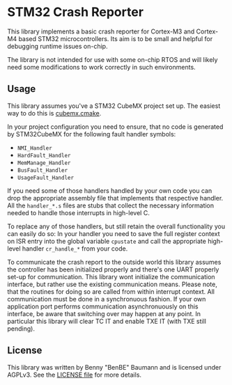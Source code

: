 # STM32 Crash Reporter

This library implements a basic crash reporter for Cortex-M3 and Cortex-M4 based STM32 microcontrollers.
Its aim is to be small and helpful for debugging runtime issues on-chip.

The library is not intended for use with some on-chip RTOS and will likely need some modifications
to work correctly in such environments.

## Usage

This library assumes you've a STM32 CubeMX project set up.
The easiest way to do this is [cubemx.cmake](https://github.com/patrislav1/cubemx.cmake).

In your project configuration you need to ensure, that no code is generated by STM32CubeMX
for the following fault handler symbols:

* `NMI_Handler`
* `HardFault_Handler`
* `MemManage_Handler`
* `BusFault_Handler`
* `UsageFault_Handler`

If you need some of those handlers handled by your own code you can drop the appropriate assembly file
that implements that respective handler. All the `handler_*.s` files are stubs that collect the necessary
information needed to handle those interrupts in high-level C.

To replace any of those handlers, but still retain the overall functionality you can easily do so:
In your handler you need to save the full register context on ISR entry into the global variable `cpustate` and
call the appropriate high-level handler `cr_handle_*` from your code.

To communicate the crash report to the outside world this library assumes the controller has been
initialized properly and there's one UART properly set-up for communication. This library wont
initialize the communication interface, but rather use the existing communication means. Please note,
that the routines for doing so are called from within interrupt context. All communication must be
done in a synchronuous fashion. If your own application port performs communication asynchronuously
on this interface, be aware that switching over may happen at any point. In particular this
library will clear TC IT and enable TXE IT (with TXE still pending).

## License

This library was written by Benny "BenBE" Baumann and is licensed under AGPLv3.
See the [LICENSE file](LICENSE) for more details.
